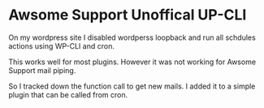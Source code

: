 # Awsome Support Unoffical UP-CLI

On my wordpress site I disabled wordperss loopback and run all schdules actions using WP-CLI and cron.

This works well for most plugins. However it was not working for Awsome Support mail piping.

So I tracked down the function call to get new mails. I added it to a simple plugin that can be called from cron.
